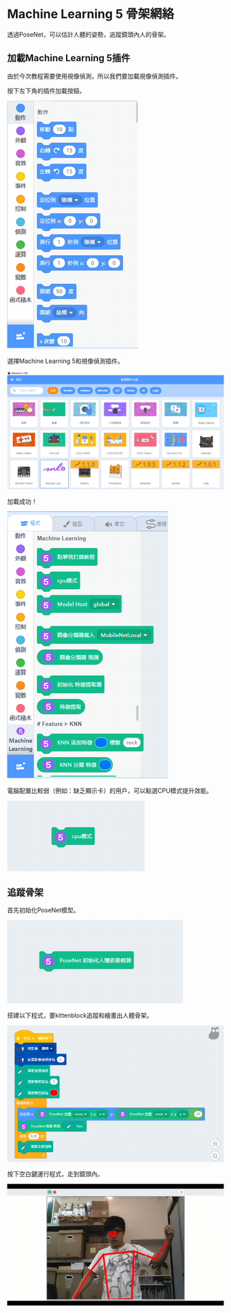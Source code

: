 # Machine Learning 5 骨架網絡

透過PoseNet，可以估計人體的姿勢，追蹤鏡頭內人的骨架。

## 加載Machine Learning 5插件

由於今次教程需要使用視像偵測，所以我們要加載視像偵測插件。

按下左下角的插件加載按鈕。

![](../images/add.png)

選擇Machine Learning 5和視像偵測插件。

![](../images/add1.png)

加載成功！

![](../images/ml6.png)

電腦配置比較弱（例如：缺乏顯示卡）的用戶，可以點選CPU模式提升效能。

![](../images/ml14.png)

## 追蹤骨架

首先初始化PoseNet模型。

![](../images/ml25.png)

搭建以下程式，要kittenblock追蹤和繪畫出人體骨架。

![](../images/ml26.png)

按下空白鍵運行程式，走到鏡頭內。

![](../images/ml27.png)